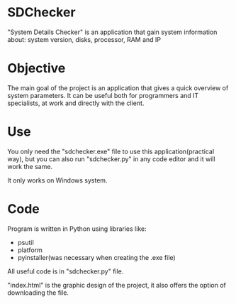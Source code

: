 # SDChecker
"System Details Checker" is an application that gain system information about: system version, disks,
processor, RAM and IP


# Objective
The main goal of the project is an application that gives a quick overview of system parameters.
It can be useful both for programmers and IT specialists, at work and directly with the client.


# Use 
You only need the "sdchecker.exe" file to use this application(practical way),
but you can also run "sdchecker.py" in any code editor and it will work the same.

It only works on Windows system.


# Code
Program is written in Python using libraries like:
- psutil
- platform
- pyinstaller(was necessary when creating the .exe file)

All useful code is in "sdchecker.py" file.

"index.html" is the graphic design of the project, it also offers the option of downloading the file.
